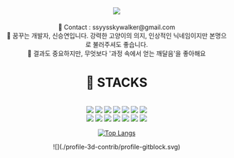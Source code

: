 <div align=center>
<header>
<img src="https://capsule-render.vercel.app/api?type=waving&color=auto&height=400&section=header&text=StrongCatWill&fontSize=70" />
<header><br>
<span> 💌 Contact : ssyysskywalker@gmail.com </span><br>
<span> 🔎 꿈꾸는 개발자, 신승연입니다. 강력한 고양이의 의지, 인상적인 닉네임이지만 본명으로 불러주셔도 좋습니다. </span> <br>
<span> 🥕 결과도 중요하지만, 무엇보다 '과정 속에서 얻는 깨달음'을 좋아해요 </span>


<div align=center>
<h1>🎇 STACKS</h1><div>
<br>
 	<img src="https://img.shields.io/badge/java-007396?style=for-the-badge&logo=java&logoColor=white">
	<img src="https://img.shields.io/badge/JavaScript-F7DF1E?style=for-the-badge&logo=JavaScript&logoColor=white">
 	<img src="https://img.shields.io/badge/python-3776AB?style=for-the-badge&logo=python&logoColor=white"> 
 	<img src="https://img.shields.io/badge/html5-E34F26?style=for-the-badge&logo=html5&logoColor=white"> 
 	<img src="https://img.shields.io/badge/css-1572B6?style=for-the-badge&logo=css3&logoColor=white">
	<img src="https://img.shields.io/badge/Spring-6DB33F?style=for-the-badge&logo=Spring&logoColor=green">
	<img src="https://img.shields.io/badge/Spring Boot-6DB33F?style=for-the-badge&logo=Spring Boot&logoColor=yellow">
<br>


<img src="https://img.shields.io/badge/Notion-3178C6?style=for-the-badge&logo=Notion&logoColor=white"/>
<img src="https://img.shields.io/badge/linux-FCC624?style=for-the-badge&logo=linux&logoColor=black">
<img src="https://img.shields.io/badge/mysql-4479A1?style=for-the-badge&logo=mysql&logoColor=white"> 
<img src="https://img.shields.io/badge/bootstrap-7952B3?style=for-the-badge&logo=bootstrap&logoColor=white">
<img src="https://img.shields.io/badge/github-181717?style=for-the-badge&logo=github&logoColor=white">
<img src="https://img.shields.io/badge/git-F05032?style=for-the-badge&logo=git&logoColor=white">
<img src="https://img.shields.io/badge/fontawesome-339AF0?style=for-the-badge&logo=fontawesome&logoColor=white">
<br>


[![Top Langs](https://github-readme-stats.vercel.app/api/top-langs/?username=StrongCatWill&layout=compact&theme=material-palenight&langs_count=8)](https://github.com/anuraghazra/github-readme-stats)
</div>
<div>
![](./profile-3d-contrib/profile-gitblock.svg)
</div>
